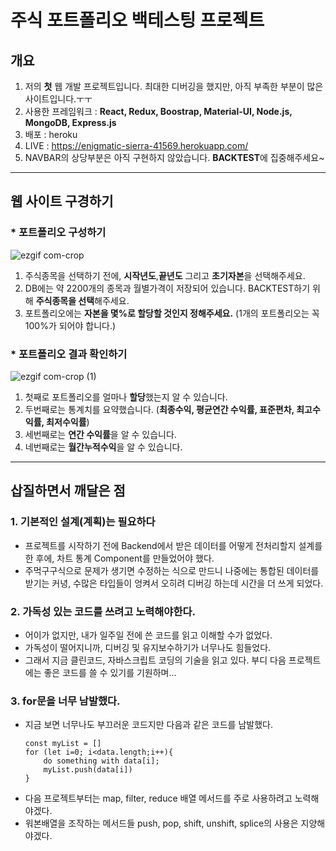 # 주식 포트폴리오 백테스팅 프로젝트

## 개요
1. 저의 **첫** 웹 개발 프로젝트입니다. 최대한 디버깅을 했지만, 아직 부족한 부분이 많은사이트입니다.ㅜㅜ
2. 사용한 프레임워크 : **React, Redux, Boostrap, Material-UI, Node.js, MongoDB, Express.js**
3. 배포 : heroku
4. LIVE : https://enigmatic-sierra-41569.herokuapp.com/
5. NAVBAR의 상당부분은 아직 구현하지 않았습니다. **BACKTEST**에 집중해주세요~

***

## 웹 사이트 구경하기
### * 포트폴리오 구성하기
![ezgif com-crop](https://user-images.githubusercontent.com/30207544/94329812-3fc47280-fff9-11ea-8d3f-470a4c947200.gif)
1. 주식종목을 선택하기 전에, **시작년도**,**끝년도** 그리고 **초기자본**을 선택해주세요.
2. DB에는 약 2200개의 종목과 월별가격이 저장되어 있습니다. BACKTEST하기 위해 **주식종목을 선택**해주세요.
3. 포트폴리오에는 **자본을 몇%로 할당할 것인지 정해주세요.** (1개의 포트폴리오는 꼭 100%가 되어야 합니다.)



### * 포트폴리오 결과 확인하기
![ezgif com-crop (1)](https://user-images.githubusercontent.com/30207544/94329917-240d9c00-fffa-11ea-9a03-ab874690bdee.gif)
1. 첫째로 포트폴리오를 얼마나 **할당**했는지 알 수 있습니다.
2. 두번째로는 통계치를 요약했습니다.
(**최종수익, 평균연간 수익률, 표준편차, 최고수익률, 최저수익률**)
3. 세번째로는 **연간 수익률**을 알 수 있습니다.
4. 네번째로는 **월간누적수익**을 알 수 있습니다.


***

## 삽질하면서 깨달은 점
### **1. 기본적인 설계(계획)는 필요하다**
  * 프로젝트를 시작하기 전에 Backend에서 받은 데이터를 어떻게 전처리할지 설계를 한 후에, 차트 통계 Component를 만들었어야 했다.
  * 주먹구구식으로 문제가 생기면 수정하는 식으로 만드니 나중에는 통합된 데이터를 받기는 커녕, 수많은 타입들이 엉켜서 오히려 디버깅 하는데 시간을 더 쓰게 되었다. 
### **2. 가독성 있는 코드를 쓰려고 노력해야한다.**
  * 어이가 없지만, 내가 일주일 전에 쓴 코드를 읽고 이해할 수가 없었다.
  * 가독성이 떨어지니까, 디버깅 및 유지보수하기가 너무나도 힘들었다.
  * 그래서 지금 클린코드,  자바스크립트 코딩의 기술을 읽고 있다. 부디 다음 프로젝트에는 좋은 코드를 쓸 수 있기를 기원하며...

### **3. for문을 너무 남발했다.**
  * 지금 보면 너무나도 부끄러운 코드지만 다음과 같은 코드를 남발했다.
    ```
    const myList = []
    for (let i=0; i<data.length;i++){
        do something with data[i];
        myList.push(data[i])
    }
    ```
  * 다음 프로젝트부터는 map, filter, reduce 배열 메서드를 주로 사용하려고 노력해야겠다.
  * 워본배열을 조작하는 메서드들 push, pop, shift, unshift, splice의 사용은 지양해야겠다.
